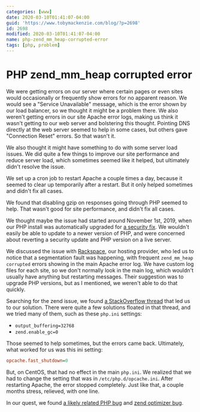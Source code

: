 ```yaml
---
categories: [www]
date: 2020-03-10T01:41:07-04:00
guid: 'https://www.tobymackenzie.com/blog/?p=2698'
id: 2698
modified: 2020-03-10T01:41:07-04:00
name: php-zend_mm_heap-corrupted-error
tags: [php, problem]
---
```


PHP zend_mm_heap corrupted error
================================

We were getting errors on our server where certain pages or even sites would occasionally or frequently show errors for no apparent reason.<!--more-->  We would see a "Service Unavailable" message, which is the error shown by our load balancer, so we thought it might be a problem there.  We also weren't getting errors in our site Apache error logs, making us think it wasn't getting to our web server and bolstering this thought.  Pointing DNS directly at the web server seemed to help in some cases, but others gave "Connection Reset" errors.  So that wasn't it.

We also thought it might have something to do with some server load issues.  We did quite a few things to improve our site performance and reduce server load, which sometimes seemed like it helped, but ultimately didn't resolve the issue.

We set up a cron job to restart Apache a couple times a day, because it seemed to clear up temporarily after a restart.  But it only helped sometimes and didn't fix all cases.

We found that disabling gzip on responses going through PHP seemed to help.  That wasn't good for site performance, and didn't fix all cases.

We thought maybe the issue had started around November 1st, 2019, when our PHP install was automatically upgraded for [a security fix](https://www.redhat.com/archives/rhsa-announce/2019-October/msg00092.html).  We wouldn't easily be able to update to a newer version of PHP, and were concerned about reverting a security update and PHP version on a live server.

We discussed the issue with [Rackspace](https://www.rackspace.com/), our hosting provider, who led us to notice that a segmentation fault was happening, with frequent `zend_mm_heap corrupted` errors showing in the main Apache error log.  We have custom log files for each site, so we don't normally look in the main log, which wouldn't usually have anything but restarting messages.  Their suggestion was to upgrade PHP versions, but as I mentioned, we weren't able to do that quickly.

Searching for the zend issue, we found [a StackOverflow thread](https://stackoverflow.com/questions/2247977/what-does-zend-mm-heap-corrupted-mean) that led us to our solution.  There were quite a few solutions floated in that thread, and we tried many of them, such as these `php.ini` settings:

- `output_buffering=32768`
- `zend.enable_gc=0`

Those seemed to help sometimes, but the errors came back.  Ultimately, what worked for us was this ini setting:

``` ini
opcache.fast_shutdown=0
```

But, on CentOS, that had no effect in the main `php.ini`.  We realized that we had to change the setting that was in `/etc/php.d/opcache.ini`.  After restarting Apache, the error stopped completely.  Just like that, a couple months stress, relieved, with one line.

In our quest, we found [a likely related PHP bug](https://bugs.php.net/bug.php?id=65590) and [zend optimizer bug](https://github.com/zendtech/ZendOptimizerPlus/issues/146).
